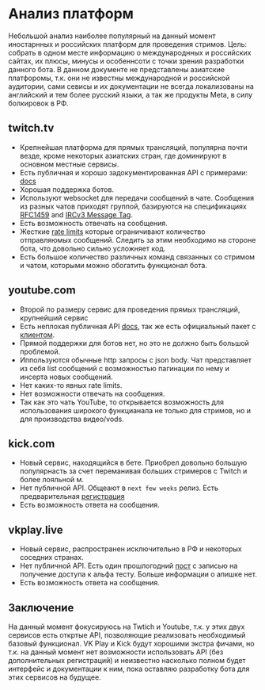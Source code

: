# Анализ платформ

Небольшой анализ наиболее популярный на данный момент иностарнных и российских платформ для проведения стримов.
Цель: собрать в одном месте информацию о международнных и российских сайтах, их плюсы, минусы и особеннсоти с точки
зрения разработки данного бота.
В данном документе не представлены азиатские платфоромы, т.к. они не известны международной и российской аудитории, сами
севисы и их документации не всегда локализованы на английский и тем более русский языки,
а так же продукты Meta, в силу болкировок в РФ.

## twitch.tv

+ Крепнейшая платформа для прямых трансляций, популярна почти везде, кроме некоторых азиатских стран, где доминируют в
  основном
  местные сервисы.
+ Есть публичная и хорошо задокументированная API с примерами: [docs](https://dev.twitch.tv/docs/api/)
+ Хорошая поддержка ботов.
+ Используют websocket для передачи сообщений в чате. Сообщения из разных чатов приходят группой, базируются на
  спецификациях [RFC1459](https://datatracker.ietf.org/doc/html/rfc1459.html)
  and [IRCv3 Message Tag](https://ircv3.net/specs/extensions/message-tags.html).
+ Есть возможность отвечать на сообщения.
+ Жесткие [rate limits](https://dev.twitch.tv/docs/irc/#rate-limits) которые ограничивают количество отправляюмых
  сообщений. Следить за этим необходимо на стороне бота, что довольно сильно усложняет код.
+ Есть большое количество различных команд связанных со стримом и чатом, которыми можно обогатить функционал бота.

## youtube.com

+ Второй по размеру сервис для проведения прямых трансляций, крупнейший сервис
+ Есть неплохая публичная API [docs](https://developers.google.com/youtube/v3/live/getting-started), так же есть
  официальный пакет с [клиентом](https://github.com/googleapis/google-api-go-client).
+ Прямой поддержки для ботов нет, но это не должно быть большой проблемой.
+ Иппользуются обычные http запросы с json body. Чат представляет из себя list сообщений с возможностью пагинации по
  нему и инсерта новых сообщений.
+ Нет каких-то явных rate limits.
+ Нет возможности отвечать на сообщения.
+ Так как это чать YouTube, то открывается возможность для использования широкого функцианала не только для стримов, но
  и для производства видео/vods.

## kick.com

+ Новый сервис, находящийся в бете. Приобрел довольно большую популярнасть за счет переманивая больших стримеров с
  Twitch и более лояльной м.
+ Нет публичной API. Общеают в ```next few weeks``` релиз. Есть
  предварительная [регистрация](https://developers.kick.com/)
+ Есть возможность ответа на сообщения.

## vkplay.live

+ Новый сервис, распространен исключительно в РФ и некоторых соседних странах.
+ Нет публичной API. Есть один прошлогодний [пост](https://vk.com/wall-212496568_43917) с записью на получение доступа
  к альфа тесту. Больше информации о апишке нет.
+ Есть возможность ответа на сообщения.

## Заключение

На данный момент фокусируюсь на Twtich и Youtube, т.к. у этих двух сервисов есть откртые API, позволяющие реализовать
необходимый базовый функционал. VK Play и Kick будут хорошими экстра фичами, но т.к. на данный момент нет возможности
использовать API (без дополнительных регистраций) и неизвестно насколько полном будет интерфейс и документации к ним,
пока оставляю разработку бота для этих сервисов на будущее.
